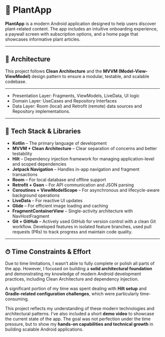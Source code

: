 # 🌿 PlantApp

**PlantApp** is a modern Android application designed to help users discover plant-related content. The app includes an intuitive onboarding experience, a paywall screen with subscription options, and a home page that showcases informative plant articles.

---

## 🧠 Architecture

This project follows **Clean Architecture** and the **MVVM (Model-View-ViewModel)** design pattern to ensure a modular, testable, and scalable codebase.

---

- Presentation Layer: Fragments, ViewModels, LiveData, UI logic
- Domain Layer: UseCases and Repository Interfaces
- Data Layer: Room (local) and Retrofit (remote) data sources and Repository implementations.

---

## 🧱 Tech Stack & Libraries

- **Kotlin** – The primary language of development  
- **MVVM + Clean Architecture** – Clear separation of concerns and better testability  
- **Hilt** – Dependency injection framework for managing application-level and scoped dependencies  
- **Jetpack Navigation** – Handles in-app navigation and fragment transactions  
- **Room** – For local database and offline support  
- **Retrofit + Gson** – For API communication and JSON parsing  
- **Coroutines + ViewModelScope** – For asynchronous and lifecycle-aware background operations  
- **LiveData** – For reactive UI updates  
- **Glide** – For efficient image loading and caching  
- **FragmentContainerView** – Single-activity architecture with NavHostFragment
- **Git + GitHub** – Actively used GitHub for version control with a clean Git workflow. Developed features in isolated feature branches, used pull requests (PRs) to track progress and maintain code quality.

---

## ⏱ Time Constraints & Effort
Due to time limitations, I wasn’t able to fully complete or polish all parts of the app. However, I focused on building a **solid architectural foundation** and demonstrating my knowledge of modern Android development practices, including Clean Architecture and dependency injection.

A significant portion of my time was spent dealing with **Hilt setup** and **Gradle-related configuration challenges**, which were particularly time-consuming.

This project reflects my understanding of these modern technologies and architectural patterns. I’ve also included a short **demo video** to showcase the current state of the app.
The goal was not perfection under the time pressure, but to show my **hands-on capabilities and technical growth** in building scalable Android applications.

